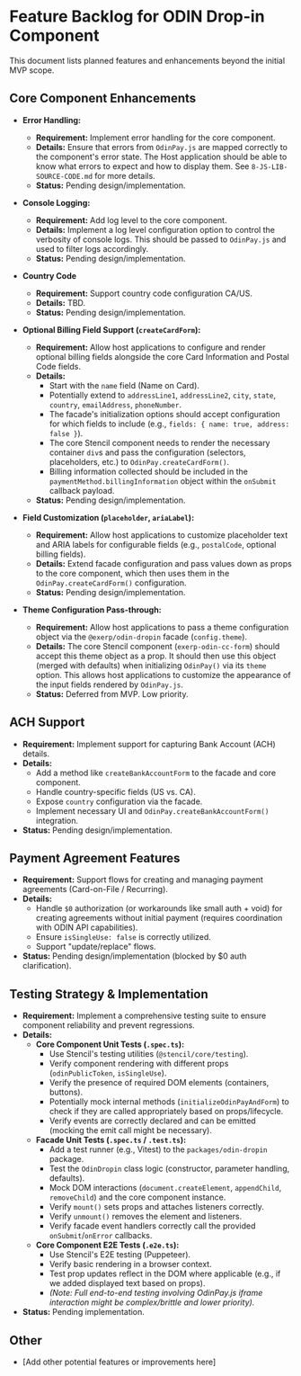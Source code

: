 # Feature Backlog for ODIN Drop-in Component

This document lists planned features and enhancements beyond the initial MVP scope.

## Core Component Enhancements

*   **Error Handling:** 
    *   **Requirement:** Implement error handling for the core component.
    *   **Details:** Ensure that errors from `OdinPay.js` are mapped correctly to the component's error state. The Host application should be able to know what errors to expect and how to display them. See `8-JS-LIB-SOURCE-CODE.md` for more details.
    *   **Status:** Pending design/implementation.

*  **Console Logging:**
    *   **Requirement:** Add log level to the core component.
    *   **Details:** Implement a log level configuration option to control the verbosity of console logs. This should be passed to `OdinPay.js` and used to filter logs accordingly.
    *   **Status:** Pending design/implementation.

*   **Country Code**
    *   **Requirement:** Support country code configuration CA/US.
    *   **Details:** TBD.
    *   **Status:** Pending design/implementation.

*   **Optional Billing Field Support (`createCardForm`):**
    *   **Requirement:** Allow host applications to configure and render optional billing fields alongside the core Card Information and Postal Code fields.
    *   **Details:**
        *   Start with the `name` field (Name on Card).
        *   Potentially extend to `addressLine1`, `addressLine2`, `city`, `state`, `country`, `emailAddress`, `phoneNumber`.
        *   The facade's initialization options should accept configuration for which fields to include (e.g., `fields: { name: true, address: false }`).
        *   The core Stencil component needs to render the necessary container `div`s and pass the configuration (selectors, placeholders, etc.) to `OdinPay.createCardForm()`.
        *   Billing information collected should be included in the `paymentMethod.billingInformation` object within the `onSubmit` callback payload.
    *   **Status:** Pending design/implementation.

*   **Field Customization (`placeholder`, `ariaLabel`):**
    *   **Requirement:** Allow host applications to customize placeholder text and ARIA labels for configurable fields (e.g., `postalCode`, optional billing fields).
    *   **Details:** Extend facade configuration and pass values down as props to the core component, which then uses them in the `OdinPay.createCardForm()` configuration.
    *   **Status:** Pending design/implementation.

*   **Theme Configuration Pass-through:**
    *   **Requirement:** Allow host applications to pass a theme configuration object via the `@exerp/odin-dropin` facade (`config.theme`).
    *   **Details:** The core Stencil component (`exerp-odin-cc-form`) should accept this theme object as a prop. It should then use this object (merged with defaults) when initializing `OdinPay()` via its `theme` option. This allows host applications to customize the appearance of the input fields rendered by `OdinPay.js`.
    *   **Status:** Deferred from MVP. Low priority.


## ACH Support

*   **Requirement:** Implement support for capturing Bank Account (ACH) details.
*   **Details:**
    *   Add a method like `createBankAccountForm` to the facade and core component.
    *   Handle country-specific fields (US vs. CA).
    *   Expose `country` configuration via the facade.
    *   Implement necessary UI and `OdinPay.createBankAccountForm()` integration.
*   **Status:** Pending design/implementation.

## Payment Agreement Features

*   **Requirement:** Support flows for creating and managing payment agreements (Card-on-File / Recurring).
*   **Details:**
    *   Handle `$0` authorization (or workarounds like small auth + void) for creating agreements without initial payment (requires coordination with ODIN API capabilities).
    *   Ensure `isSingleUse: false` is correctly utilized.
    *   Support "update/replace" flows.
*   **Status:** Pending design/implementation (blocked by $0 auth clarification).

## Testing Strategy & Implementation

*   **Requirement:** Implement a comprehensive testing suite to ensure component reliability and prevent regressions.
*   **Details:**
    *   **Core Component Unit Tests (`.spec.ts`):**
        *   Use Stencil's testing utilities (`@stencil/core/testing`).
        *   Verify component rendering with different props (`odinPublicToken`, `isSingleUse`).
        *   Verify the presence of required DOM elements (containers, buttons).
        *   Potentially mock internal methods (`initializeOdinPayAndForm`) to check if they are called appropriately based on props/lifecycle.
        *   Verify events are correctly declared and can be emitted (mocking the emit call might be necessary).
    *   **Facade Unit Tests (`.spec.ts` / `.test.ts`):**
        *   Add a test runner (e.g., Vitest) to the `packages/odin-dropin` package.
        *   Test the `OdinDropin` class logic (constructor, parameter handling, defaults).
        *   Mock DOM interactions (`document.createElement`, `appendChild`, `removeChild`) and the core component instance.
        *   Verify `mount()` sets props and attaches listeners correctly.
        *   Verify `unmount()` removes the element and listeners.
        *   Verify facade event handlers correctly call the provided `onSubmit`/`onError` callbacks.
    *   **Core Component E2E Tests (`.e2e.ts`):**
        *   Use Stencil's E2E testing (Puppeteer).
        *   Verify basic rendering in a browser context.
        *   Test prop updates reflect in the DOM where applicable (e.g., if we added displayed text based on props).
        *   *(Note: Full end-to-end testing involving OdinPay.js iframe interaction might be complex/brittle and lower priority).*
*   **Status:** Pending implementation.

## Other

*   [Add other potential features or improvements here]